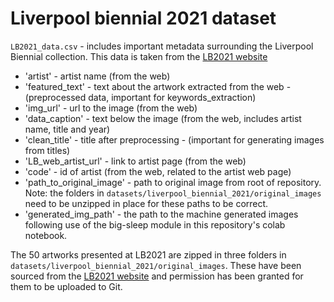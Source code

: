 # Liverpool biennial 2021 dataset

`LB2021_data.csv` - includes important metadata surrounding the Liverpool Biennial collection. This data is taken from the [LB2021 website](https://www.liverpoolbiennial2021.com/)
- 'artist' - artist name (from the web)
- 'featured_text' - text about the artwork extracted from the web - (preprocessed data, important for keywords_extraction) 
- 'img_url' - url to the image (from the web)
- 'data_caption' - text below the image (from the web, includes artist name, title and year)
- 'clean_title' - title after preprocessing - (important for generating images from titles)
- 'LB_web_artist_url' - link to artist page (from the web) 
- 'code' - id of artist (from the web, related to the artist web page) 
- 'path_to_original_image' - path to original image from root of repository. Note: the folders in `datasets/liverpool_biennial_2021/original_images` need to be unzipped in place for these paths to be correct.
- 'generated_img_path' - the path to the machine generated images following use of the big-sleep module in this repository's colab notebook.

The 50 artworks presented at LB2021 are zipped in three folders in `datasets/liverpool_biennial_2021/original_images`. These have been sourced from the [LB2021 website](https://www.liverpoolbiennial2021.com/) and permission has been granted for them to be uploaded to Git.
